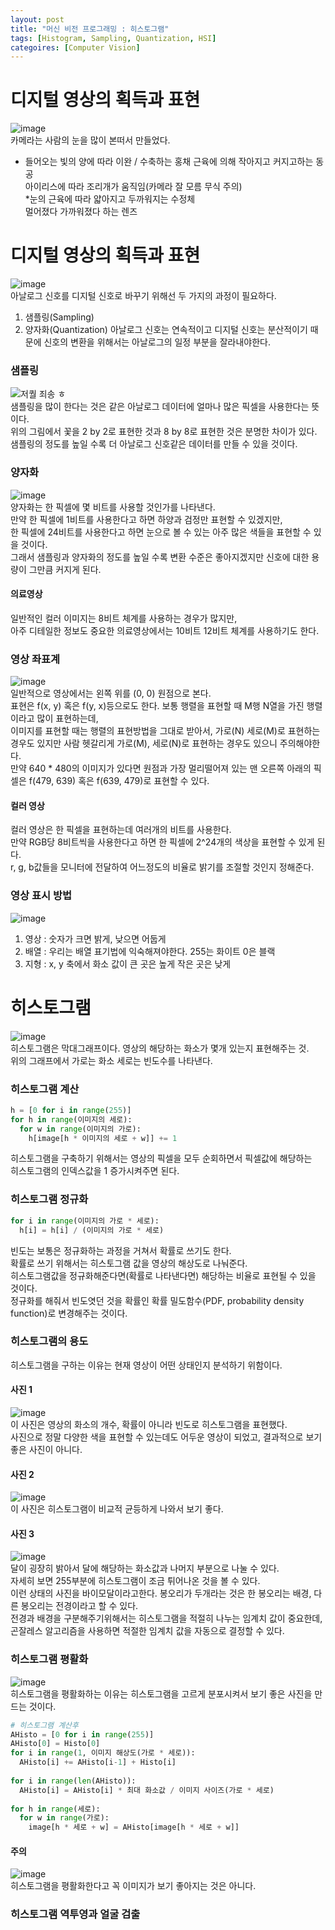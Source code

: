 ```yaml
---
layout: post
title: "머신 비전 프로그래밍 : 히스토그램"
tags: [Histogram, Sampling, Quantization, HSI]
categoires: [Computer Vision]
---
```

# 디지털 영상의 획득과 표현
![image](https://user-images.githubusercontent.com/50114210/64515020-bfb46780-d326-11e9-9ac7-7ad00a70a3c3.png)    
카메라는 사람의 눈을 많이 본떠서 만들었다.   
* 들어오는 빛의 양에 따라 이완 / 수축하는 홍채 근육에 의해 작아지고 커지고하는 동공     
아이리스에 따라 조리개가 움직임(카메라 잘 모름 무식 주의)    
*눈의 근육에 따라 얇아지고 두까워지는 수정체     
멀어졌다 가까워졌다 하는 렌즈

# 디지털 영상의 획득과 표현
![image](https://user-images.githubusercontent.com/50114210/64515314-52550680-d327-11e9-8e88-d38b65c7cb24.png)    
아날로그 신호를 디지털 신호로 바꾸기 위해선 두 가지의 과정이 필요하다.
1. 샘플링(Sampling)
2. 양자화(Quantization)
아날로그 신호는 연속적이고 디지털 신호는 분산적이기 때문에 신호의 변환을 위해서는 아날로그의 일정 부분을 잘라내야한다.     
### 샘플링
![저퀄 죄송 ㅎ](https://user-images.githubusercontent.com/50114210/64515898-6c431900-d328-11e9-8f56-2dd3e78e3f12.png)    
샘플링을 많이 한다는 것은 같은 아날로그 데이터에 얼마나 많은 픽셀을 사용한다는 뜻이다.   
위의 그림에서 꽃을 2 by 2로 표현한 것과 8 by 8로 표현한 것은 분명한 차이가 있다.
샘플링의 정도를 높일 수록 더 아날로그 신호같은 데이터를 만들 수 있을 것이다.
### 양자화
![image](https://user-images.githubusercontent.com/50114210/64516208-0b681080-d329-11e9-86f0-445b050c02c0.png)    
양자화는 한 픽셀에 몇 비트를 사용할 것인가를 나타낸다.   
만약 한 픽셀에 1비트를 사용한다고 하면 하양과 검정만 표현할 수 있겠지만,     
한 픽셀에 24비트를 사용한다고 하면 눈으로 볼 수 있는 아주 많은 색들을 표현할 수 있을 것이다.   
그래서 샘플링과 양자화의 정도를 높일 수록 변환 수준은 좋아지겠지만 신호에 대한 용량이 그만큼 커지게 된다.    
#### 의료영상
일반적인 컬러 이미지는 8비트 체계를 사용하는 경우가 많지만,     
아주 디테일한 정보도 중요한 의료영상에서는 10비트 12비트 체계를 사용하기도 한다.

### 영상 좌표계
![image](https://user-images.githubusercontent.com/50114210/64516341-51bd6f80-d329-11e9-83d8-0f23f722929d.png)    
일반적으로 영상에서는 왼쪽 위를 (0, 0) 원점으로 본다.    
표현은 f(x, y) 혹은 f(y, x)등으로도 한다.
보통 행렬을 표현할 때 M행 N열을 가진 행렬이라고 많이 표현하는데,    
이미지를 표현할 때는 행렬의 표현방법을 그대로 받아서, 가로(N) 세로(M)로 표현하는 경우도 있지만
사람 헷갈리게 가로(M), 세로(N)로 표현하는 경우도 있으니 주의해야한다.    
만약 640 * 480의 이미지가 있다면 원점과 가장 멀리떨어져 있는 맨 오른쪽 아래의 픽셀은 f(479, 639) 혹은 f(639, 479)로 표현할 수 있다.    
#### 컬러 영상
컬러 영상은 한 픽셀을 표현하는데 여러개의 비트를 사용한다.   
만약 RGB당 8비트씩을 사용한다고 하면 한 픽셀에 2^24개의 색상을 표현할 수 있게 된다.    
r, g, b값들을 모니터에 전달하여 어느정도의 비율로 밝기를 조절할 것인지 정해준다.

### 영상 표시 방법
![image](https://user-images.githubusercontent.com/50114210/64516920-3ef76a80-d32a-11e9-935b-63454e19b6f7.png)
1. 영상 : 숫자가 크면 밝게, 낮으면 어둡게
2. 배열 : 우리는 배열 표기법에 익숙해져야한다. 255는 화이트 0은 블랙
3. 지형 : x, y 축에서 화소 값이 큰 곳은 높게 작은 곳은 낮게

# 히스토그램
![image](https://user-images.githubusercontent.com/50114210/64517281-f68c7c80-d32a-11e9-8ac2-c3ee796cdc4c.png)    
히스토그램은 막대그래프이다. 영상의 해당하는 화소가 몇개 있는지 표현해주는 것.    
위의 그래프에서 가로는 화소 세로는 빈도수를 나타낸다. 


### 히스토그램 계산
```python
h = [0 for i in range(255)]
for h in range(이미지의 세로):
  for w in range(이미지의 가로):
    h[image[h * 이미지의 세로 + w]] += 1
```
히스토그램을 구축하기 위해서는 영상의 픽셀을 모두 순회하면서 픽셀값에 해당하는    
히스토그램의 인덱스값을 1 증가시켜주면 된다.


### 히스토그램 정규화
```python
for i in range(이미지의 가로 * 세로):
  h[i] = h[i] / (이미지의 가로 * 세로)
```
빈도는 보통은 정규화하는 과정을 거쳐서 확률로 쓰기도 한다.    
확률로 쓰기 위해서는 히스토그램 값을 영상의 해상도로 나눠준다.     
히스토그램값을 정규화해준다면(확률로 나타낸다면) 해당하는 비율로 표현될 수 있을 것이다.    
정규화를 해줘서 빈도엿던 것을 확률인 확률 밀도함수(PDF, probability density function)로 변경해주는 것이다.    

### 히스토그램의 용도
히스토그램을 구하는 이유는 현재 영상이 어떤 상태인지 분석하기 위함이다.    

#### 사진 1
![image](https://user-images.githubusercontent.com/50114210/64517652-bd084100-d32b-11e9-9808-a971c0d02ddc.png)     
이 사진은 영상의 화소의 개수, 확률이 아니라 빈도로 히스토그램을 표현했다.    
사진으로 정말 다양한 색을 표현할 수 있는데도 어두운 영상이 되었고, 결과적으로 보기좋은 사진이 아니다.   

#### 사진 2
![image](https://user-images.githubusercontent.com/50114210/64517843-0eb0cb80-d32c-11e9-9e2f-338a20670c51.png)     
이 사진은 히스토그램이 비교적 균등하게 나와서 보기 좋다.

#### 사진 3
![image](https://user-images.githubusercontent.com/50114210/64517902-2be59a00-d32c-11e9-878b-ef6ee7d22c56.png)    
달이 굉장히 밝아서 달에 해당하는 화소값과 나머지 부분으로 나눌 수 있다.    
자세히 보면 255부분에 히스토그램이 조금 튀어나온 것을 볼 수 있다.    
이런 상태의 사진을 바이모달이라고한다. 봉오리가 두개라는 것은 한 봉오리는 배경, 다른 봉오리는 전경이라고 할 수 있다.    
전경과 배경을 구분해주기위해서는 히스토그램을 적절히 나누는 임계치 값이 중요한데,    
곤잘레스 알고리즘을 사용하면 적절한 임계치 값을 자동으로 결정할 수 있다.    

### 히스토그램 평활화
![image](https://user-images.githubusercontent.com/50114210/64518182-af06f000-d32c-11e9-9a18-04fd96f8fc25.png)    
히스토그램을 평활화하는 이유는 히스토그램을 고르게 분포시켜서 보기 좋은 사진을 만드는 것이다.    

```python
# 히스토그램 계산후
AHisto = [0 for i in range(255)]
AHisto[0] = Histo[0]
for i in range(1, 이미지 해상도(가로 * 세로)):
  AHisto[i] += AHisto[i-1] + Histo[i]
  
for i in range(len(AHisto)):
  AHisto[i] = AHisto[i] * 최대 화소값 / 이미지 사이즈(가로 * 세로)
  
for h in range(세로):
  for w in range(가로):
    image[h * 세로 + w] = AHisto[image[h * 세로 + w]]
```

#### 주의
![image](https://user-images.githubusercontent.com/50114210/64518954-2b4e0300-d32e-11e9-88e4-5203e93cbad5.png)    
히스토그램을 평활화한다고 꼭 이미지가 보기 좋아지는 것은 아니다.

### 히스토그램 역투영과 얼굴 검출
